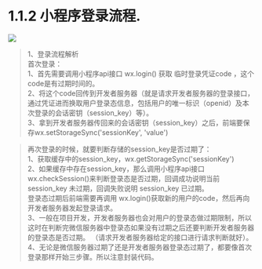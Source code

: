 # 1.1.2 小程序登录流程.



![](https://img-blog.csdnimg.cn/20190401144841364.png?x-oss-process=image/watermark,type_ZmFuZ3poZW5naGVpdGk,shadow_10,text_aHR0cHM6Ly9ibG9nLmNzZG4ubmV0L20wXzM4MTM0NDMx,size_16,color_FFFFFF,t_70)


>1、登录流程解析  
首次登录：  
1、首先需要调用小程序api接口 wx.login() 获取 临时登录凭证code ，这个code是有过期时间的。  
2、将这个code回传到开发者服务器（就是请求开发者服务器的登录接口，通过凭证进而换取用户登录态信息，包括用户的唯一标识（openid）及本次登录的会话密钥（session_key）等）。  
3、拿到开发者服务器传回来的会话密钥（session_key）之后，前端要保存wx.setStorageSync('sessionKey', 'value')  

>再次登录的时候，就要判断存储的session_key是否过期了：  
1、获取缓存中的session_key，wx.getStorageSync('sessionKey')  
2、如果缓存中存在session_key，那么调用小程序api接口wx.checkSession()来判断登录态是否过期，回调成功说明当前 session_key 未过期，回调失败说明 session_key 已过期。  
登录态过期后前端需要再调用 wx.login()获取新的用户的code，然后再向开发者服务器发起登录请求。  
3、一般在项目开发，开发者服务器也会对用户的登录态做过期限制，所以这时在判断完微信服务器中登录态如果没有过期之后还要判断开发者服务器的登录态是否过期。
（请求开发者服务器给定的接口进行请求判断就好）。  
4、无论是微信服务器过期了还是开发者服务器登录态过期了，都要像首次登录那样开始三步骤。所以注意封装代码。  
